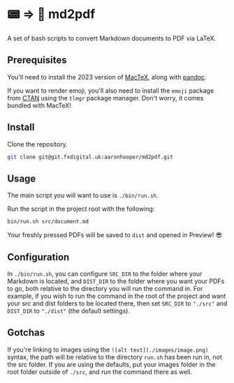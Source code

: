# 📟 ⇒ 📄 md2pdf

A set of bash scripts to convert Markdown documents to PDF via LaTeX.

## Prerequisites

You'll need to install the 2023 version of
[MacTeX](https://www.tug.org/mactex/), along with
[pandoc](https://pandoc.org/).

If you want to render emoji, you'll also need to install the `emoji`
package from [CTAN](https://ctan.org/) using the `tlmgr` package
manager. Don't worry, it comes bundled with MacTeX!

## Install

Clone the repository.

```bash
git clone git@git.fxdigital.uk:aaronhooper/md2pdf.git
```

## Usage

The main script you will want to use is `./bin/run.sh`.

Run the script in the project root with the following:

```bash
bin/run.sh src/document.md
```

Your freshly pressed PDFs will be saved to `dist` and opened in Preview!
😎

## Configuration

In `./bin/run.sh`, you can configure `SRC_DIR` to the folder where your
Markdown is located, and `DIST_DIR` to the folder where you want your
PDFs to go, both relative to the directory you will run the command in.
For example, if you wish to run the command in the root of the project
and want your src and dist folders to be located there, then set
`SRC_DIR` to `"./src"` and `DIST_DIR` to `"./dist"` (the default
settings).

## Gotchas

If you're linking to images using the `![alt text](./images/image.png)`
syntax, the path will be relative to the directory `run.sh` has been run
in, not the src folder. If you are using the defaults, put your images
folder in the root folder outside of `./src`, and run the command there
as well.

